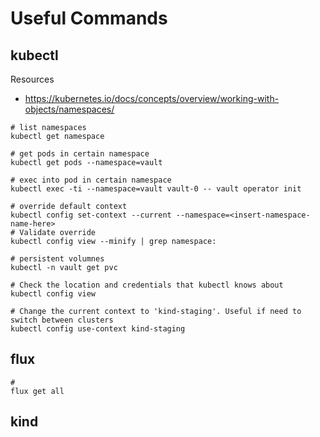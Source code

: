 # Useful Commands

## kubectl
Resources
* https://kubernetes.io/docs/concepts/overview/working-with-objects/namespaces/

```
# list namespaces
kubectl get namespace

# get pods in certain namespace
kubectl get pods --namespace=vault

# exec into pod in certain namespace
kubectl exec -ti --namespace=vault vault-0 -- vault operator init

# override default context
kubectl config set-context --current --namespace=<insert-namespace-name-here>
# Validate override
kubectl config view --minify | grep namespace:

# persistent volumnes
kubectl -n vault get pvc

# Check the location and credentials that kubectl knows about  
kubectl config view

# Change the current context to 'kind-staging'. Useful if need to switch between clusters
kubectl config use-context kind-staging

```


## flux

```
# 
flux get all
```

## kind

